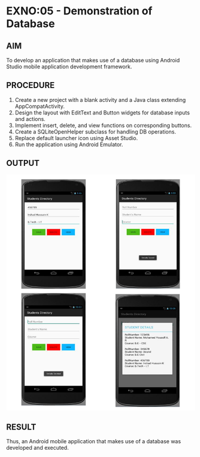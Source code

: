 # EXNO:05 - Demonstration of Database

## AIM
To develop an application that makes use of a database using Android Studio mobile application development framework.

## PROCEDURE
1. Create a new project with a blank activity and a Java class extending AppCompatActivity.
2. Design the layout with EditText and Button widgets for database inputs and actions.
3. Implement insert, delete, and view functions on corresponding buttons.
4. Create a SQLiteOpenHelper subclass for handling DB operations.
5. Replace default launcher icon using Asset Studio.
6. Run the application using Android Emulator.

## OUTPUT
![Output](https://github.com/Yousuff-GIT/Mobile-Application-Development-Android-/raw/main/Exercise_5_Demonstration_of_Database/res/drawable/Output.png)

## RESULT
Thus, an Android mobile application that makes use of a database was developed and executed.
